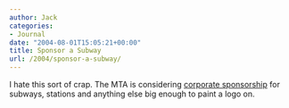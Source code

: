 ```yaml
---
author: Jack
categories:
- Journal
date: "2004-08-01T15:05:21+00:00"
title: Sponsor a Subway
url: /2004/sponsor-a-subway/
---
```


I hate this sort of crap. The MTA is considering [corporate sponsorship][1] for subways, stations and anything else big enough to paint a logo on.

 [1]: http://snipurl.com/863n